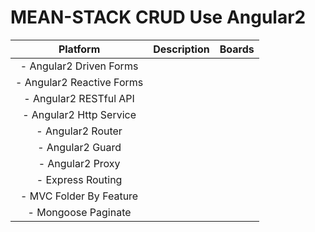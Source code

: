 # MEAN-STACK CRUD Use Angular2
 
| Platform                          | Description                                 | Boards                             |
|:---------------------------------:|:-------------------------------------------:|:-----------------------------------|
| - Angular2 Driven Forms              |                                             |                                    |
| - Angular2 Reactive Forms              |                                             |                                    |
| - Angular2 RESTful API              |                                             |                                    |
| - Angular2 Http Service             |                                             |                                    |
| - Angular2 Router              |                                             |                                    |
| - Angular2 Guard             |                                             |                                    |
| - Angular2 Proxy              |                                             |                                    |
| - Express Routing            |                                             |                                    |
| - MVC Folder By Feature             |                                             |                                    |
| - Mongoose Paginate            |                                             |                                    |
